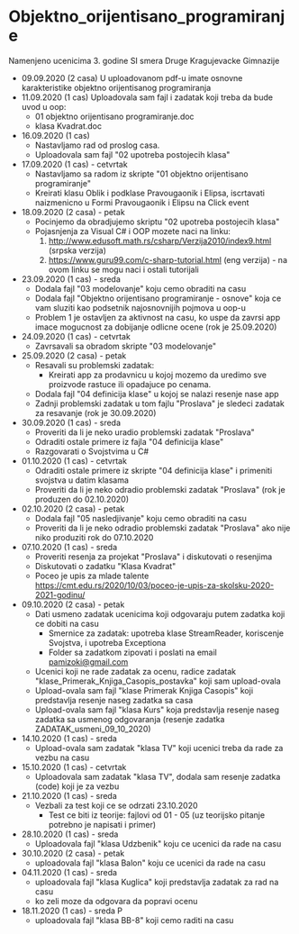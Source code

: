 # Objektno_orijentisano_programiranje
Namenjeno ucenicima 3. godine SI smera Druge Kragujevacke Gimnazije
- 09.09.2020 (2 casa)
  U uploadovanom pdf-u imate osnovne karakteristike objektno orijentisanog programiranja
- 11.09.2020 (1 cas)
  Uploadovala sam fajl i zadatak koji treba da bude uvod u oop:
  * 01 objektno orijentisano programiranje.doc
  * klasa Kvadrat.doc
- 16.09.2020 (1 cas)
  * Nastavljamo rad od proslog casa.
  * Uploadovala sam fajl "02 upotreba postojecih klasa"
- 17.09.2020 (1 cas) - cetvrtak
  * Nastavljamo sa radom iz skripte "01 objektno orijentisano programiranje"
  * Kreirati klasu Oblik i podklase Pravougaonik i Elipsa, iscrtavati naizmenicno u Formi Pravougaonik i Elipsu na Click event
- 18.09.2020 (2 casa) - petak
  * Pocinjemo da obradjujemo skriptu "02 upotreba postojecih klasa"
  * Pojasnjenja za Visual C# i OOP mozete naci na linku: 
    1. http://www.edusoft.math.rs/csharp/Verzija2010/index9.html (srpska verzija)
    2. https://www.guru99.com/c-sharp-tutorial.html (eng verzija) - na ovom linku se mogu naci i ostali tutorijali
- 23.09.2020 (1 cas) - sreda
  * Dodala fajl "03 modelovanje" koju cemo obraditi na casu
  * Dodala fajl "Objektno orijentisano programiranje - osnove" koja ce vam sluziti kao podsetnik najosnovnijih pojmova u oop-u
  * Problem 1 je ostavljen za aktivnost na casu, ko uspe da zavrsi app imace mogucnost za dobijanje odlicne ocene (rok je 25.09.2020)
- 24.09.2020 (1 cas) - cetvrtak
  * Zavrsavali sa obradom skripte "03 modelovanje"
- 25.09.2020 (2 casa) - petak
  * Resavali su problemski zadatak: 
    - Kreirati app za prodavnicu u kojoj mozemo da uredimo sve proizvode rastuce ili opadajuce po cenama.
  * Dodala fajl "04 definicija klase" u kojoj se nalazi resenje nase app
  * Zadnji problemski zadatak u tom fajlu "Proslava" je sledeci zadatak za resavanje (rok je 30.09.2020)
- 30.09.2020 (1 cas) - sreda
  * Proveriti da li je neko uradio problemski zadatak "Proslava"
  * Odraditi ostale primere iz fajla "04 definicija klase"
  * Razgovarati o Svojstvima u C#
- 01.10.2020 (1 cas) - cetvrtak
  * Odraditi ostale primere iz skripte "04 definicija klase" i primeniti svojstva u datim klasama
  * Proveriti da li je neko odradio problemski zadatak "Proslava" (rok je produzen do 02.10.2020)
- 02.10.2020 (2 casa) - petak
  * Dodala fajl "05 nasledjivanje" koju cemo obraditi na casu
  * Proveriti da li je neko odradio problemski zadatak "Proslava" ako nije niko produziti rok do 07.10.2020
- 07.10.2020 (1 cas) - sreda
  * Proveriti resenja za projekat "Proslava" i diskutovati o resenjima
  * Diskutovati o zadatku "Klasa Kvadrat"
  * Poceo je upis za mlade talente https://cmt.edu.rs/2020/10/03/poceo-je-upis-za-skolsku-2020-2021-godinu/
- 09.10.2020 (2 casa) - petak
  * Dati usmeno zadatak ucenicima koji odgovaraju putem zadatka koji ce dobiti na casu
    - Smernice za zadatak: upotreba klase StreamReader, koriscenje Svojstva, i upotreba Exceptiona
    - Folder sa zadatkom zipovati i poslati na email pamizoki@gmail.com
  * Ucenici koji ne rade zadatak za ocenu, radice zadatak "klase_Primerak_Knjiga_Casopis_postavka" koji sam upload-ovala
  * Upload-ovala sam fajl "klase Primerak Knjiga Casopis" koji predstavlja resenje naseg zadatka sa casa
  * Upload-ovala sam fajl "klasa Kurs" koja predstavlja resenje naseg zadatka sa usmenog odgovaranja (resenje zadatka ZADATAK_usmeni_09_10_2020)
- 14.10.2020 (1 cas) - sreda
  * Upload-ovala sam zadatak "klasa TV" koji ucenici treba da rade za vezbu na casu
- 15.10.2020 (1 cas) - cetvrtak
  * Uploadovala sam zadatak "klasa TV", dodala sam resenje zadatka (code) koji je za vezbu
- 21.10.2020 (1 cas) - sreda
  * Vezbali za test koji ce se odrzati 23.10.2020
    - Test ce biti iz teorije: fajlovi od 01 - 05 (uz teorijsko pitanje potrebno je napisati i primer)
- 28.10.2020 (1 cas) - sreda
  * Uploadovala fajl "klasa Udzbenik" koju ce ucenici da rade na casu
- 30.10.2020 (2 casa) - petak
  * uploadovala fajl "klasa Balon" koju ce ucenici da rade na casu
- 04.11.2020 (1 cas) - sreda
  * uploadovala fajl "klasa Kuglica" koji predstavlja zadatak za rad na casu
  * ko zeli moze da odgovara da popravi ocenu
- 18.11.2020 (1 cas) - sreda P
  * uploadovala fajl "klasa BB-8" koji cemo raditi na casu
